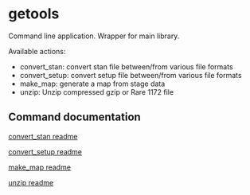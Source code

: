 # getools

Command line application. Wrapper for main library.

Available actions:

- convert_stan: convert stan file between/from various file formats
- convert_setup: convert setup file between/from various file formats
- make_map: generate a map from stage data
- unzip: Unzip compressed gzip or Rare 1172 file

## Command documentation


[convert_stan readme](doc/convert_stan.md)

[convert_setup readme](doc/convert_setup.md)

[make_map readme](doc/make_map.md)

[unzip readme](doc/unzip.md)
